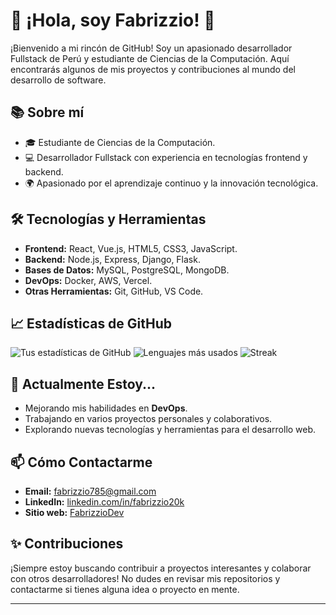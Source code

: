 # 🌟 ¡Hola, soy Fabrizzio! 🌟

¡Bienvenido a mi rincón de GitHub! Soy un apasionado desarrollador Fullstack de Perú y estudiante de Ciencias de la Computación. Aquí encontrarás algunos de mis proyectos y contribuciones al mundo del desarrollo de software.

## 📚 Sobre mí

- 🎓 Estudiante de Ciencias de la Computación.
- 💻 Desarrollador Fullstack con experiencia en tecnologías frontend y backend.
- 🌍 Apasionado por el aprendizaje continuo y la innovación tecnológica.

## 🛠️ Tecnologías y Herramientas

- **Frontend:** React, Vue.js, HTML5, CSS3, JavaScript.
- **Backend:** Node.js, Express, Django, Flask.
- **Bases de Datos:** MySQL, PostgreSQL, MongoDB.
- **DevOps:** Docker, AWS, Vercel.
- **Otras Herramientas:** Git, GitHub, VS Code.

## 📈 Estadísticas de GitHub

![Tus estadísticas de GitHub](https://github-readme-stats.vercel.app/api?username=Fabrizzio20k&theme=tokyonight&show_icons=true&hide_border=true&count_private=true)
![Lenguajes más usados](https://github-readme-stats.vercel.app/api/top-langs/?username=Fabrizzio20k&theme=tokyonight&show_icons=true&hide_border=true&layout=compact)
![Streak](https://github-readme-streak-stats.herokuapp.com/?user=Fabrizzio20k&theme=tokyonight&hide_border=true)

## 🌱 Actualmente Estoy...

- Mejorando mis habilidades en **DevOps**.
- Trabajando en varios proyectos personales y colaborativos.
- Explorando nuevas tecnologías y herramientas para el desarrollo web.

## 📫 Cómo Contactarme

- **Email:** [fabrizzio785@gmail.com](mailto:fabrizzio785@gmail.com)
- **LinkedIn:** [linkedin.com/in/fabrizzio20k](https://www.linkedin.com/in/fabrizzio20k/)
- **Sitio web:** [FabrizzioDev](https://fabrizziodev.vercel.app/)

## ✨ Contribuciones

¡Siempre estoy buscando contribuir a proyectos interesantes y colaborar con otros desarrolladores! No dudes en revisar mis repositorios y contactarme si tienes alguna idea o proyecto en mente.

---

